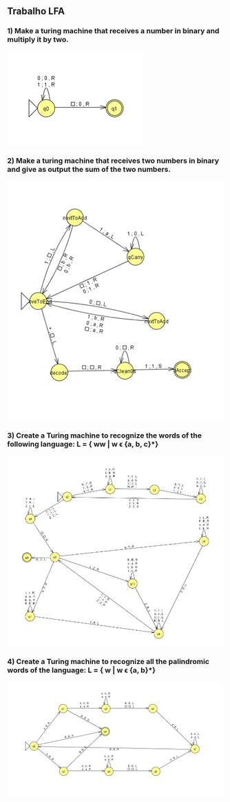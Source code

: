 ## Trabalho LFA

### 1) Make a turing machine that receives a number in binary and multiply it by two.
![R1](answer_1.png "Answer 1")

### 2) Make a turing machine that receives two numbers in binary and give as output the sum of the two numbers.
![R2](answer_2.png "Answer 2")

### 3) Create a Turing machine to recognize the words of the following language: L = { ww | w ϵ {a, b, c}*}
![R3](answer_3.png "Answer 3")

### 4) Create a Turing machine to recognize all the palindromic words of the language: L = { w | w ϵ {a, b}*}
![R4](answer_4.png "Answer 4")